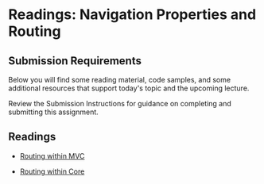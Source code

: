 # Readings: Navigation Properties and Routing

## Submission Requirements

Below you will find some reading material, code samples, and some additional resources that support today's topic and the upcoming lecture.

Review the Submission Instructions for guidance on completing and submitting this assignment.

## Readings

- [Routing within MVC](https://docs.microsoft.com/en-us/aspnet/mvc/overview/older-versions-1/controllers-and-routing/asp-net-mvc-routing-overview-cs)

<!-- Mix it up! Create the questions with pointed answers, fill in the blank, or opinion/open ended -->

- [Routing within Core](https://docs.microsoft.com/en-us/aspnet/core/fundamentals/routing?view=aspnetcore-3.1)

<!-- Mix it up! Create the questions with pointed answers, fill in the blank, or opinion/open ended -->

<!-- NOTE: "additional resources" may not be relevant for every class. Omit this section or any of the sections below if you don't have anything for your students here -->
